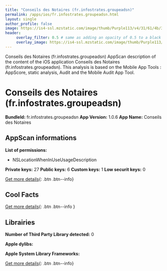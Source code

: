 ```yaml
---
title: "Conseils des Notaires (fr.infostrates.groupeadsn)"
permalink: /apps/ios/fr.infostrates.groupeadsn.html
layout: single
author_profile: false
image: https://is4-ssl.mzstatic.com/image/thumb/Purple113/v4/31/61/4b/31614b6c-989d-1bad-0c1c-ce2451132323/AppIcon-0-1x_U007emarketing-0-0-GLES2_U002c0-512MB-sRGB-0-0-0-85-220-0-0-0-5.png/512x512bb.jpg
header: 
     overlay_filter: 0.5 # same as adding an opacity of 0.5 to a black background
     overlay_image: https://is4-ssl.mzstatic.com/image/thumb/Purple113/v4/31/61/4b/31614b6c-989d-1bad-0c1c-ce2451132323/AppIcon-0-1x_U007emarketing-0-0-GLES2_U002c0-512MB-sRGB-0-0-0-85-220-0-0-0-5.png/512x512bb.jpg
---
```

Conseils des Notaires (fr.infostrates.groupeadsn) AppScan description of the content of the iOS application Conseils des Notaires (fr.infostrates.groupeadsn). This analysis is based on the Mobile App Tools : AppScore, static analysis, Audit and the Mobile Audit App Tool.

# Conseils des Notaires (fr.infostrates.groupeadsn)

**BundleId:** fr.infostrates.groupeadsn
**App Version:** 1.0.6
**App Name:** Conseils des Notaires


## AppScan informations 

**List of permissions:** 
- NSLocationWhenInUseUsageDescription
  
  
**Private keys:** 27
**Public keys:** 6
**Custom keys:** 1
**Low securit keys:** 0
  
[Get more details](/pricing.html){: .btn .btn--info}

## Cool Facts

  
[Get more details](/pricing.html){: .btn .btn--info }

## Librairies 
**Number of Third Party Library detected:** 0


**Apple dylibs:**


**Apple System Library Frameworks:**


  
[Get more details](/pricing.html){: .btn .btn--info}

